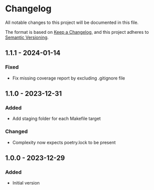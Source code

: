 # Changelog

All notable changes to this project will be documented in this file.

The format is based on [Keep a Changelog](https://keepachangelog.com/en/1.0.0/),
and this project adheres to [Semantic Versioning](https://semver.org/spec/v2.0.0.html).

## 1.1.1 - 2024-01-14
### Fixed
- Fix missing coverage report by excluding .gitignore file

## 1.1.0 - 2023-12-31
### Added
- Add staging folder for each Makefile target

### Changed
- Complexity now expects poetry.lock to be present

## 1.0.0 - 2023-12-29
### Added
- Initial version
